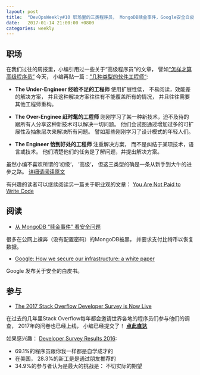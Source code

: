 ```yaml
---
layout: post
title:  "DevOpsWeekly#10 职场里的三类程序员， MongoDB赎金事件，Google安全白皮书， Stack Overflow 2017调查问卷"
date:   2017-01-14 21:00:00 +0800
categories: weekly
---
```


## 职场

在我们过往的周报里，小编引用过一些关于“高级程序员”的文章， 譬如[“怎样才算高级程序员”](http://ninjadevops.com/weekly/2016/12/17/ninja-devops-weekly.html)
今天， 小编再贴一篇：["几种类型的软件工程师“](http://omar.io/2017/01/10/the-types-of-engineers.html):  
 - **The Under-Engineer 经验不足的工程师** 使用扩展性低， 不易阅读，效能差的解决方案， 并且这种解决方案往往有不能覆盖所有的情况， 并且往往需要其他工程师重构。
 
 - **The Over-Enginee 赶时髦的工程师** 刚刚学习了某一种新技术，迫不及待的跟所有人分享这种新技术可以解决一切问题。 他们会试图通过增加过多的可扩展性及抽象层次来解决所有问题。 譬如那些刚刚学习了设计模式的年轻人们。 
 
 - **The Engineer 恰到好处的工程师** 注重解决方案， 而不是纠结于某项技术，语言或技术。 他们清楚他们的任务是了解问题，并提出解决方案。 
 
 虽然小编不喜欢所谓的’初级‘， ’高级‘， 但这三类型的确是一条从新手到大牛的进步之路。  [详细请阅读原文](http://omar.io/2017/01/10/the-types-of-engineers.html)
 
有兴趣的读者可以继续阅读另一篇关于职业观的文章： [You Are Not Paid to Write Code](http://bravenewgeek.com/you-are-not-paid-to-write-code/)

## 阅读

 - [从 MongoDB “赎金事件” 看安全问题](http://coolshell.cn/articles/17607.html)
  
  很多在公网上裸奔（没有配置密码）的MongoDB被黑， 并要求支付比特币以恢复数据。 
 
 - [Google: How we secure our infrastructure: a white paper](https://cloudplatform.googleblog.com/2017/01/how-we-secure-our-infrastructure.html)

  Google 发布关于安全的白皮书。
  
## 参与
 
  - [The 2017 Stack Overflow Developer Survey is Now Live](http://stackoverflow.blog/2017/01/The-2017-Stack-Overflow-Developer-Survey-is-Now-Live/)
  
  在过去的几年里Stack Overflow每年都会邀请世界各地的程序员们参与他们的调查， 2017年的问卷也已经上线， 小编已经提交了！ [**点此直达**](https://www.surveymonkey.com/r/92SGNSF)
  
  如果感兴趣： [Developer Survey Results 2016](http://stackoverflow.com/research/developer-survey-2016):
     
   - 69.1%的程序员跟你我一样都是自学成才的
   - 在美国， 28.3%的新工是是通过朋友推荐的
   - 34.9%的参与者认为是最大的挑战是： 不切实际的期望
